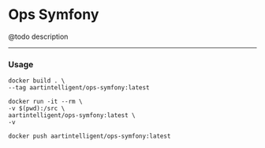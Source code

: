 # Ops Symfony

@todo description

---

### Usage

```shell
docker build . \
--tag aartintelligent/ops-symfony:latest
```

```shell
docker run -it --rm \
-v $(pwd):/src \
aartintelligent/ops-symfony:latest \
-v
```

```shell
docker push aartintelligent/ops-symfony:latest
```
